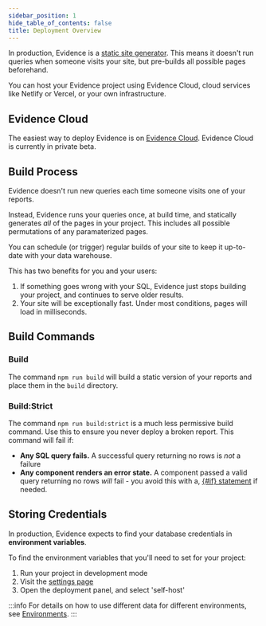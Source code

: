 ```yaml
---
sidebar_position: 1
hide_table_of_contents: false
title: Deployment Overview
---
```


In production, Evidence is a [static site generator](https://www.netlify.com/blog/2020/04/14/what-is-a-static-site-generator-and-3-ways-to-find-the-best-one/). This means it doesn't run queries when someone visits your site, but pre-builds all possible pages beforehand.

You can host your Evidence project using Evidence Cloud, cloud services like Netlify or Vercel, or your own infrastructure.

## Evidence Cloud 

The easiest way to deploy Evidence is on [Evidence Cloud](evidence-cloud). Evidence Cloud is currently in private beta.

## Build Process  

Evidence doesn't run new queries each time someone visits one of your reports. 

Instead, Evidence runs your queries once, at build time, and statically generates *all* of the pages in your project. This includes all possible permutations of any paramaterized pages. 

You can schedule (or trigger) regular builds of your site to keep it up-to-date with your data warehouse. 

This has two benefits for you and your users:

1. If something goes wrong with your SQL, Evidence just stops building your project, and continues to serve older results. 
2. Your site will be exceptionally fast. Under most conditions, pages will load in milliseconds. 

## Build Commands

### Build

The command `npm run build` will build a static version of your reports and place them in the `build` directory. 

### Build:Strict

The command `npm run build:strict` is a much less permissive build command. Use this to ensure you never deploy a broken report.
This command will fail if:

- **Any SQL query fails.** A successful query returning no rows is *not* a failure
- **Any component renders an error state.** A component passed a valid query returning no rows *will* fail - you avoid this with a, [{#if} statement](/core-concepts/loops-and-conditionals#conditional-logic) if needed.

## Storing Credentials

In production, Evidence expects to find your database credentials in **environment variables**. 

To find the environment variables that you'll need to set for your project: 

1. Run your project in development mode
1. Visit the [settings page](https://localhost:3000)
1. Open the deployment panel, and select 'self-host'

:::info
For details on how to use different data for different environments, see [Environments](/deployment/environments).
:::